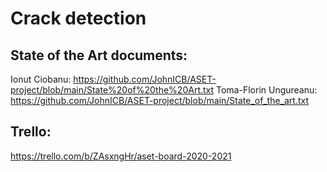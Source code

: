 # Crack detection

## State of the Art documents:
Ionut Ciobanu: https://github.com/JohnICB/ASET-project/blob/main/State%20of%20the%20Art.txt
Toma-Florin Ungureanu: https://github.com/JohnICB/ASET-project/blob/main/State_of_the_art.txt
## Trello: 
https://trello.com/b/ZAsxngHr/aset-board-2020-2021
